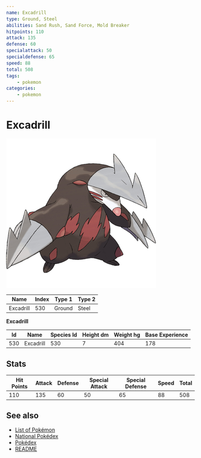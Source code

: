 ```yaml
---
name: Excadrill
type: Ground, Steel
abilities: Sand Rush, Sand Force, Mold Breaker
hitpoints: 110
attack: 135
defense: 60
specialattack: 50
specialdefense: 65
speed: 88
total: 508
tags:
    - pokemon
categories:
    - pokemon
---
```


# Excadrill


![Excadrill](images/530.png)

| **Name** | **Index** | **Type 1** | **Type 2** |
|----|----|----|----|
| Excadrill | 530 | Ground | Steel  |

**Excadrill** 




| **Id** | **Name** | **Species Id** | **Height dm** | **Weight hg** | **Base Experience** |
|--------|----------|----------------|------------|------------|---------------------|
| 530 | Excadrill | 530 | 7 | 404 | 178 |



## Stats

| **Hit Points** | **Attack** | **Defense** | **Special Attack** | **Special Defense** | **Speed** | **Total** |
|----------------|------------|-------------|--------------------|---------------------|-----------|-----------|
| 110 | 135 | 60 | 50 | 65 | 88 | 508 |

## See also

- [List of Pokémon](../pokemon.md)
- [National Pokédex](../national_pokedex.md)
- [Pokédex](../pokedex.md)
- [README](../README.md)
